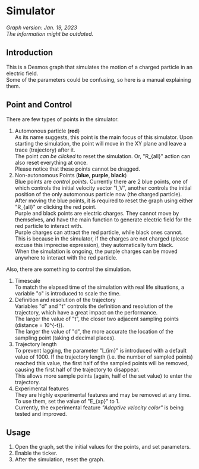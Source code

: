 # Simulator
_Graph version: Jan. 19, 2023_  
_The information might be outdated._

## Introduction
This is a Desmos graph that simulates the motion of a charged particle in an electric field.  
Some of the parameters could be confusing, so here is a manual explaining them.  

## Point and Control
There are few types of points in the simulator.  
1. Automonous particle (**red**)  
As its name suggests, this point is the main focus of this simulator. Upon starting the simulation, the point will move in the XY plane and leave a trace (trajectory) after it.  
The point _can be clicked_ to reset the simulation. Or, "R_{all}" action can also reset everything at once.  
Please notice that these points cannot be dragged.  
2. Non-autonomous Points (**blue, purple, black**)  
Blue points are _control points_. Currently there are 2 blue points, one of which controls the initial velocity vector "I_V", another controls the initial position of the only automonous particle now (the charged particle).
After moving the blue points, it is required to reset the graph using either "R_{all}" or clicking the red point.  
Purple and black points are electric charges. They cannot move by themselves, and have the main function to generate electric field for the red particle to interact with.  
Purple charges can attract the red particle, while black ones cannot. This is because in the simulator, if the charges are not charged (please excuse this imprecise expression), they automatically turn black.  
When the simulation is ongoing, the purple charges can be moved anywhere to interact with the red particle.  

Also, there are something to control the simulation.
1. Timescale  
To match the elapsed time of the simulation with real life situations, a variable "o" is introduced to scale the time.  
2. Definition and resolution of the trajectory  
Variables "d" and "t" controls the definition and resolution of the trajectory, which have a great impact on the performance.  
The larger the value of "t", the closer two adjacent sampling points (distance = 10^{-t}).  
The larger the value of "d", the more accurate the location of the sampling point (taking d decimal places).  
3. Trajectory length  
To prevent lagging, the parameter "l_{im}" is introduced with a default value of 1000. If the trajectory length (i.e. the number of sampled points) reached this value, the first half of the sampled points will be removed, causing the first half of the trajectory to disappear.  
This allows more sample points (again, half of the set value) to enter the trajectory.  
4. Experimental features  
They are highly experimental features and may be removed at any time. To use them, set the value of "E_{xp}" to 1.  
Currently, the experimental feature _"Adaptive velocity color"_ is being tested and improved.

## Usage
1. Open the graph, set the initial values for the points, and set parameters.  
2. Enable the ticker.  
3. After the simulation, reset the graph.
